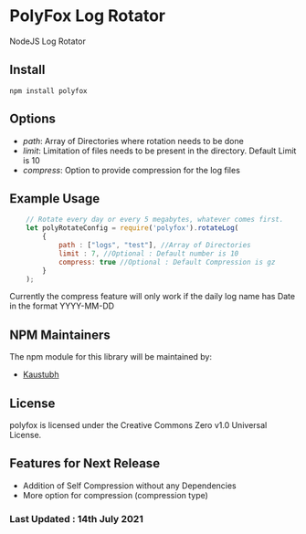 PolyFox Log Rotator
===================

NodeJS Log Rotator 

## Install

```
npm install polyfox
```

## Options

 - *path*:     Array of Directories where rotation needs to be done
 - *limit*:    Limitation of files needs to be present in the directory. Default Limit is 10
 - *compress*:  Option to provide compression for the log files
 

## Example Usage
```javascript
    // Rotate every day or every 5 megabytes, whatever comes first.
    let polyRotateConfig = require('polyfox').rotateLog(
        {
            path : ["logs", "test"], //Array of Directories
            limit : 7, //Optional : Default number is 10
            compress: true //Optional : Default Compression is gz
        }
    );
```

Currently the compress feature will only work if the daily log name has Date in the format YYYY-MM-DD 

## NPM Maintainers

The npm module for this library will be maintained by:

* [Kaustubh](http://github.com/komekez)

## License

polyfox is licensed under the Creative Commons Zero v1.0 Universal License.

## Features for Next Release
- Addition of Self Compression without any Dependencies
- More option for compression (compression type)

### Last Updated : 14th July 2021